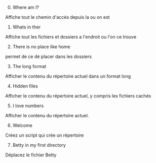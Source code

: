 0. Where am I?

Affiche tout le chemin d'accés depuis la ou on est

1. Whats in ther  
 
Affiche tout les fichiers et dossiers a l'endroit ou l'on ce trouve
 
2. There is no place like home
 
permet de ce dé placer dans les dossiers
 
3. The long format
 
Afficher le contenu du répertoire actuel dans un format long
 
4. Hidden files
 
Afficher le contenu du répertoire actuel, y compris les fichiers cachés
 
5. I love numbers
 
Afficher le contenu du répertoire actuel.
 
6. Welcome
 
Créez un script qui crée un répertoire   
 
7. Betty in my first directory
 
Déplacez le fichier Betty

